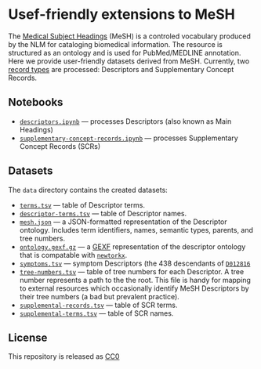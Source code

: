 # Usef-friendly extensions to MeSH

The [Medical Subject Headings](https://www.nlm.nih.gov/mesh/) (MeSH) is a controled vocabulary produced by the NLM for cataloging biomedical information. The resource is structured as an ontology and is used for PubMed/MEDLINE annotation. Here we provide user-friendly datasets derived from MeSH. Currently, two [record types](https://www.nlm.nih.gov/mesh/intro_record_types.html "MeSH Record Types") are processed: Descriptors and Supplementary Concept Records.


## Notebooks

+ [`descriptors.ipynb`](descriptors.ipynb) — processes Descriptors (also known as Main Headings)
+ [`supplementary-concept-records.ipynb`](supplementary-concept-records.ipynb) — processes Supplementary Concept Records (SCRs)

## Datasets

The `data` directory contains the created datasets:

+ [`terms.tsv`](data/terms.tsv) — table of Descriptor terms.
+ [`descriptor-terms.tsv`](data/descriptor-terms.tsv) — table of Descriptor names.
+ [`mesh.json`](data/mesh.json) — a JSON-formatted representation of the Descriptor ontology. Includes term identifiers, names, semantic types, parents, and tree numbers.
+ [`ontology.gexf.gz`](data/ontology.gexf.gz) — a [GEXF](https://gephi.org/gexf/format/) representation of the descriptor ontology that is compatable with [`newtorkx`](https://networkx.github.io/).
+ [`symptoms.tsv`](data/symptoms.tsv) — symptom Descriptors (the 438 descendants of [`D012816`](http://www.ncbi.nlm.nih.gov/mesh/D012816 "MeSH Descriptor: Signs and Symptoms")
+ [`tree-numbers.tsv`](data/tree-numbers.tsv) — table of tree numbers for each Descriptor. A tree number represents a path to the the root. This file is handy for mapping to external resources which occasionally identify MeSH Descriptors by their tree numbers (a bad but prevalent practice).
+ [`supplemental-records.tsv`](data/supplemental-records.tsv) — table of SCR terms.
+ [`supplemental-terms.tsv`](data/supplemental-terms.tsv) — table of SCR names.

## License

This repository is released as [CC0](https://creativecommons.org/publicdomain/zero/1.0/ "Creative Commoms · CC0 1.0 Universal · Public Domain Dedication")
